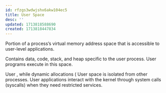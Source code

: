 ```yaml
---
id: rfzgs3wdwjshx6akw104ec5
title: User Space
desc: ''
updated: 1713818588690
created: 1713818447834
---
```


Portion of a process’s virtual memory address space that is accessible to user-level applications.

Contains data, code, stack, and heap specific to the user process.
User programs execute in this space.

User , while dynamic allocations (
User space is isolated from other processes.
User applications interact with the kernel through system calls (syscalls) when they need restricted services.